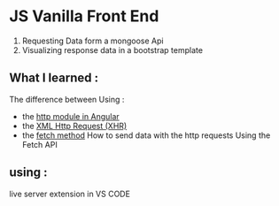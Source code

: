 # JS Vanilla Front End
1. Requesting Data form a mongoose Api
2. Visualizing response data in a bootstrap template


## What I learned :
The difference between Using :
- the [http module in Angular](https://angular.io/api/http/HttpModule) 
- the [XML Http Request (XHR)](https://developer.mozilla.org/en-US/docs/Web/API/XMLHttpRequest/Using_XMLHttpRequest)
- the [fetch method](https://developer.mozilla.org/en-US/docs/Web/API/Fetch_API/Using_Fetch)
How to send data with the http requests Using the Fetch API

## using : 
live server extension in VS CODE
